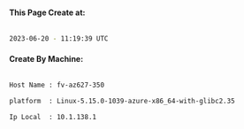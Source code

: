 
   
#### This Page Create at:

```bash

2023-06-20 - 11:19:39 UTC

```

#### Create By Machine:

```bash

Host Name : fv-az627-350

platform  : Linux-5.15.0-1039-azure-x86_64-with-glibc2.35

Ip Local  : 10.1.138.1

```

